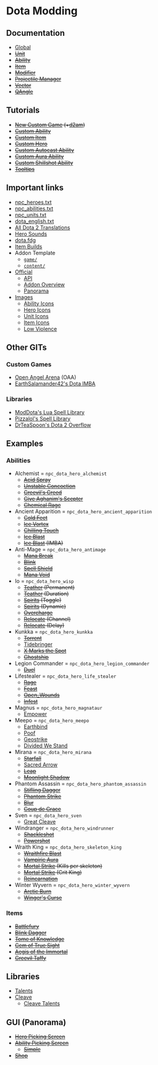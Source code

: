 # Dota Modding

## Documentation

- [Global](Documentation/Global.md)
- ~~[Unit](Documentation/Unit.md)~~
- ~~[Ability](Documentation/Ability.md)~~
- ~~[Item](Documentation/Item.md)~~
- ~~[Modifier](Documentation/Modifier.md)~~
- ~~[Projectile Manager](Documentation/Projectile_Manager.md)~~
- ~~[Vector](Documentation/Vector.md)~~
- ~~[QAngle](Documentation/QAngle.md)~~

## Tutorials

- ~~[New Custom Game](Tutorials/New_Custom_Game/README.md) (+[d2am](https://github.com/chrisinajar/dota2-addon-manager))~~
- ~~[Custom Ability](Tutorials/Custom_Ability/README.md)~~
- ~~[Custom Item](Tutorials/Custom_Item/README.md)~~
- ~~[Custom Hero](Tutorials/Custom_Hero/README.md)~~
- ~~[Custom Autocast Ability](Tutorials/Custom_Autocast_Ability/README.md)~~
- ~~[Custom Aura Ability](Tutorials/Custom_Aura_Ability/README.md)~~
- ~~[Custom Shillshot Ability](Tutorials/Custom_Aura_Ability/README.md)~~
- ~~[Tooltips](Tutorials/Custom_Autocast_Ability/README.md)~~

## Important links

- [npc_heroes.txt](https://raw.githubusercontent.com/SteamDatabase/GameTracking-Dota2/master/game/dota/scripts/npc/npc_heroes.txt)
- [npc_abilities.txt](https://github.com/SteamDatabase/GameTracking-Dota2/blob/master/game/dota/scripts/npc/npc_abilities.txt)
- [npc_units.txt](https://github.com/SteamDatabase/GameTracking-Dota2/blob/master/game/dota/scripts/npc/npc_units.txt)
- [dota_english.txt](https://raw.githubusercontent.com/SteamDatabase/GameTracking-Dota2/master/game/dota/resource/dota_english.txt)
- [All Dota 2 Translations](https://github.com/SteamDatabase/GameTracking-Dota2/tree/master/game/dota/resource)
- [Hero Sounds](https://github.com/SteamDatabase/GameTracking-Dota2/tree/master/game/dota/pak01_dir/soundevents/game_sounds_heroes)
- [dota.fdg](https://github.com/SteamDatabase/GameTracking-Dota2/blob/master/game/dota/dota.fgd)
- [Item Builds](https://github.com/SteamDatabase/GameTracking-Dota2/tree/master/game/dota/itembuilds)
- Addon Template
  - [`game/`](https://github.com/SteamDatabase/GameTracking-Dota2/tree/master/game/dota_addons/addon_template)
  - [`content/`](https://github.com/SteamDatabase/GameTracking-Dota2/tree/master/content/dota_addons/addon_template)
- [Official](https://developer.valvesoftware.com/wiki/Dota_2_Workshop_Tools/)
  - [API](https://developer.valvesoftware.com/wiki/Dota_2_Workshop_Tools/Scripting/API)
  - [Addon Overview](https://developer.valvesoftware.com/wiki/Dota_2_Workshop_Tools/Addon_Overview)
  - [Panorama](https://developer.valvesoftware.com/wiki/Dota_2_Workshop_Tools/Panorama)
- [Images](https://dota2.gamepedia.com/Category:Dota_2_images)
  - [Ability Icons](https://dota2.gamepedia.com/Category:Ability_icons)
  - [Hero Icons](https://dota2.gamepedia.com/Category:Hero_icons)
  - [Unit Icons](https://dota2.gamepedia.com/Category:Unit_icons)
  - [Item Icons](https://dota2.gamepedia.com/Category:Item_icons)
  - [Low Violence](https://dota2.gamepedia.com/Category:Low_Violence)

## Other GITs

### Custom Games
- [Open Angel Arena](https://github.com/OpenAngelArena/oaa/) (OAA)
- [EarthSalamander42's Dota IMBA](https://github.com/EarthSalamander42/dota_imba)

### Libraries
- [ModDota's Lua Spell Library](https://github.com/ModDota/AbilityLuaSpellLibrary)
- [Pizzalol's Spell Library](https://github.com/Pizzalol/SpellLibrary)
- [DrTeaSpoon's Dota 2 Overflow](https://github.com/DrTeaSpoon/Dota2Overflow)

## Examples

### Abilities

- Alchemist = `npc_dota_hero_alchemist`
  - ~~[Acid Spray](Examples_Abilities/Alchemist/Acit_Spray/README.md)~~
  - ~~[Unstable Concoction](Examples_Abilities/Alchemist/Unstable_Concoction/README.md)~~
  - ~~[Greevil's Greed](Examples_Abilities/Alchemist/Greevils_Greed/README.md)~~
  - ~~[Give Aghanim's Scepter](Examples_Abilities/Alchemist/Give_Aghanims_Scepter/README.md)~~
  - ~~[Chemical Rage](Examples_Abilities/Alchemist/Chemical_Rage/README.md)~~
- Ancient Apparition = `npc_dota_hero_ancient_apparition`
  - ~~[Cold Feet](Examples_Abilities/Ancient_Apparition/Cold_Feet/README.md)~~
  - ~~[Ice Vortex](Examples_Abilities/Ancient_Apparition/Ice_Vortex/README.md)~~
  - ~~[Chilling Touch](Examples_Abilities/Ancient_Apparition/Chilling_Touch/README.md)~~
  - ~~[Ice Blast](Examples_Abilities/Ancient_Apparition/Ice_Blast/README.md)~~
  - ~~[Ice Blast](Examples_Abilities/Ancient_Apparition/Ice_Blast_Imba/README.md) (IMBA)~~
- Anti-Mage = `npc_dota_hero_antimage`
  - ~~[Mana Break](Examples_Abilities/Anti_Mage/Mana_Break/README.md)~~
  - ~~[Blink](Examples_Abilities/Anti_Mage/Blink/README.md)~~
  - ~~[Spell Shield](Examples_Abilities/Anti_Mage/Spell_Shield/README.md)~~
  - ~~[Mana Void](Examples_Abilities/Anti_Mage/Mana_Void/README.md)~~
- Io = `npc_dota_hero_wisp`
  - ~~[Teather](Examples_Abilities/Io/Teather/README.md) (Permanent)~~
  - ~~[Teather](Examples_Abilities/Io/Teather/README.md) (Duration)~~
  - ~~[Spirits](Examples_Abilities/Io/Spirits_Toggle/README.md) (Toggle)~~
  - ~~[Spirits](Examples_Abilities/Io/Spirits_Dynamic/README.md) (Dynamic)~~
  - ~~[Overcharge](Examples_Abilities/Io/Overcharge/README.md)~~
  - ~~[Relocate](Examples_Abilities/Io/Relocate_Channel/README.md) (Channel)~~
  - ~~[Relocate](Examples_Abilities/Io/Relocate_Delay/README.md) (Delay)~~
- Kunkka = `npc_dota_hero_kunkka`
  - ~~[Torrent](Examples_Abilities/Kunkka/Torrent/README.md)~~
  - [Tidebringer](Examples_Abilities/Kunkka/Tidebringer/README.md)
  - ~~[X Marks the Spot](Examples_Abilities/Kunkka/X_Marks_the_Spot/README.md)~~
  - ~~[Ghostship](Examples_Abilities/Kunkka/Ghostship/README.md)~~
- Legion Commander = `npc_dota_hero_legion_commander`
  - ~~[Duel](Examples_Abilities/LegionCommander/Duel/README.md)~~
- Lifestealer = `npc_dota_hero_life_stealer`
  - ~~[Rage](Examples_Abilities/Lifestealer/Rage/README.md)~~
  - ~~[Feast](Examples_Abilities/Lifestealer/Feast/README.md)~~
  - ~~[Open_Wounds](Examples_Abilities/Lifestealer/Open_Wounds/README.md)~~
  - ~~[Infest](Examples_Abilities/Lifestealer/Infest/README.md)~~
- Magnus = `npc_dota_hero_magnataur`
  - [Empower](Examples_Abilities/Magnataur/Empower/README.md)
- Meepo = `npc_dota_hero_meepo`
  - [Earthbind](Examples_Abilities/Meepo/Earthbind/README.md)
  - [Poof](Examples_Abilities/Meepo/Poof/README.md)
  - [Geostrike](Examples_Abilities/Meepo/Geostrike/README.md)
  - [Divided We Stand](Examples_Abilities/Meepo/Divided_We_Stand/README.md)
- Mirana = `npc_dota_hero_mirana`
  - ~~[Starfall](Examples_Abilities/Mirana/Starfall/README.md)~~
  - [Sacred Arrow](Examples_Abilities/Mirana/Sacred_Arrow/README.md)
  - ~~[Leap](Examples_Abilities/Mirana/Leap/README.md)~~
  - ~~[Moonlight Shadow](Examples_Abilities/Mirana/Moonlight_Shadow/README.md)~~
- Phantom Assassin = `npc_dota_hero_phantom_assassin`
  - ~~[Stifling Dagger](Examples_Abilities/Phantom_Assassin/Stifling_Dagger/README.md)~~
  - ~~[Phantom Strike](Examples_Abilities/Phantom_Assassin/Phantom_Strike/README.md)~~
  - ~~[Blur](Examples_Abilities/Phantom_Assassin/Blur/README.md)~~
  - ~~[Coup de Grace](Examples_Abilities/Phantom_Assassin/Coup_de_Grace/README.md)~~
- Sven = `npc_dota_hero_sven`
  - [Great Cleave](Examples_Abilities/Sven/Great_Cleave/README.md)
- Windranger = `npc_dota_hero_windrunner`
  - ~~[Shackleshot](Examples_Abilities/Windranger/Shackleshot/README.md)~~
  - ~~[Powershot](Examples_Abilities/Windranger/Powershot/README.md)~~
- Wraith King = `npc_dota_hero_skeleton_king`
  - ~~[Wraithfire Blast](Examples_Abilities/Wraith_King/Wraithfire_Blast/README.md)~~
  - ~~[Vampiric Aura](Examples_Abilities/Wraith_King/Vampiric_Aura/README.md)~~
  - ~~[Mortal Strike](Examples_Abilities/Wraith_King/Mortal_Strike/README.md) (Kills per skeleton)~~
  - ~~[Mortal Strike](Examples_Abilities/Wraith_King/Mortal_Strike_CritKing/README.md) (Crit King)~~
  - ~~[Reincarnation](Examples_Abilities/Wraith_King/Reincarnation/README.md)~~
- Winter Wyvern = `npc_dota_hero_winter_wyvern`
  - ~~[Arctic Burn](Examples_Abilities/Winter_Wyvern/Arctic_Burn/README.md)~~
  - ~~[Winger's Curse](Examples_Abilities/Winter_Wyvern/Winters_Curse/README.md)~~

### Items

 - ~~[Battlefury](Examples_Items/Battlefury/README.md)~~
 - ~~[Blink Dagger](Examples_Items/Blink_Dagger/README.md)~~
 - ~~[Tome of Knowledge](Examples_Items/Tome_of_Knowledge/README.md)~~
 - ~~[Gem of True Sight](Examples_Items/Gem_of_True_sight/README.md)~~
 - ~~[Aegis of the Immortal](Examples_Items/Aegis_of_the_Immortal/README.md)~~
 - ~~[Greevil Taffy](Examples_Items/Greevil_Taffy/README.md)~~

## Libraries

 - [Talents](Libraries/Talents/README.md)
 - [Cleave](Libraries/Cleave/README.md)
   - [Cleave Talents](Libraries/Cleave_Talents/README.md)

## GUI (Panorama)
 - ~~[Hero Picking Screen](GUI_Panorama/Hero_Picking_Screen/README.md)~~
 - ~~[Ability Picking Screen](GUI_Panorama/Ability_Picking_Screen/README.md)~~
   - ~~[Simple](GUI_Panorama/Ability_Picking_Scree_Simple/README.md)~~
 - ~~[Shop](GUI_Panorama/Shop/README.md)~~
